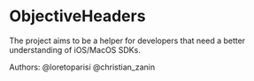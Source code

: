 ObjectiveHeaders
================
The project aims to be a helper for developers that need a better understanding of iOS/MacOS SDKs.

Authors:
@loretoparisi
@christian_zanin